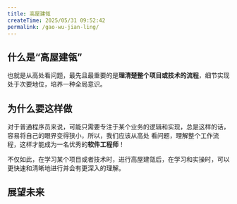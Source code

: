 ```yaml
---
title: 高屋建瓴
createTime: 2025/05/31 09:52:42
permalink: /gao-wu-jian-ling/
---
```


## **什么是“高屋建瓴”**

也就是从高处看问题，最先且最重要的是**理清楚整个项目或技术的流程**，细节实现处于次要地位，培养一种全局意识。

## **为什么要这样做**

对于普通程序员来说，可能只需要专注于某个业务的逻辑和实现，总是这样的话，容易将自己的眼界变得狭小，所以，我们应该从高处
看问题，理解整个工作流程，这样才能成为一名优秀的**软件工程师**！

不仅如此，在学习某个项目或者技术时，进行高屋建瓴后，在学习和实操时，可以更快速和清晰地进行并会有更深入的理解。

## **展望未来**